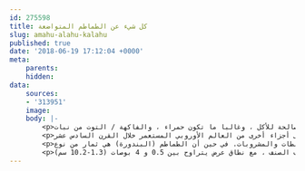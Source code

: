 ```yaml
---
id: 275598
title: كل شيء عن الطماطم المتواضعة
slug: amahu-alahu-kalahu
published: true
date: '2018-06-19 17:12:04 +0000'
meta:
    parents: 
    hidden: 
data:
    sources:
    - '313951'
    image: 
    body: |-
        <p>الطماطم هي الصالحة للأكل ، وغالبا ما تكون حمراء ، والفاكهة / التوت من نبات Solanum lycopersicum ، المعروف باسم نبات الطماطم. المصنع ينتمي إلى عائلة الباذنجان ، Solanaceae. الأنواع نشأت في غرب أمريكا الجنوبية. نمت كلمة الطماطم الناواتل (لغة الأزتك) إلى الكلمة الإسبانية "تومات" ، التي اشتقت منها الكلمة الإنجليزية الطماطم.</p>
        <p>قد يكون استخدامه كغذاء مزروع قد نشأ مع الشعوب الأصلية في المكسيك. اكتشف الأسبان الطماطم من اتصالهم مع شعوب الأزتك خلال الاستعمار الأسباني للأمريكتين ، ثم جلبوها إلى أوروبا ، ومن هناك إلى أجزاء أخرى من العالم الأوروبي المستعمر خلال القرن السادس عشر.</p>
        <p>يتم استهلاك الطماطم بطرق متنوعة ، بما في ذلك الخام ، كمكون في العديد من الأطباق والصلصات والسلطات والمشروبات. في حين أن الطماطم (البندورة) هي ثمار من نوع bryanically berry ، فإنها تعتبر خضراوات طهي كعنصر مكون أو جانبي للوجبات اللذيذة. تزرع على نطاق واسع أنواع عديدة من الطماطم في المناخات المعتدلة في جميع أنحاء العالم ، مع البيوت المحمية السماح لها على مدار السنة.</p>
        <p>تنمو النباتات بشكل نموذجي إلى 1 - 3 أمتار (3 - 10 قدم) في الارتفاع ولها جذع ضعيف يمتد. هو دائم في موطنه الأصلي ، وتزرع سنويا. يختلف حجم الثمار باختلاف الصنف ، مع نطاق عرض يتراوح بين 0.5 و 4 بوصات (1.3-10.2 سم).</p>
---
```


